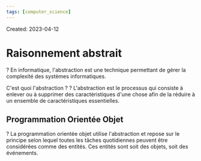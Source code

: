 ```yaml
---
tags: [computer_science] 
---
```

Created: 2023-04-12

# Raisonnement abstrait
?
En informatique, l'abstraction est une technique permettant de gérer la complexité des systèmes informatiques.
<!--SR:!2024-03-04,69,210-->

C'est quoi l'abstraction ?
?
L'abstraction est le processus qui consiste à enlever ou à supprimer des caractéristiques d'une chose afin de la réduire à un ensemble de caractéristiques essentielles.
<!--SR:!2024-04-26,75,190-->


## Programmation Orientée Objet
?
La programmation orientée objet utilise l'abstraction et repose sur le principe selon lequel toutes les tâches quotidiennes peuvent être considérées comme des entités. Ces entités sont soit des objets, soit des événements.
<!--SR:!2024-02-23,176,230-->